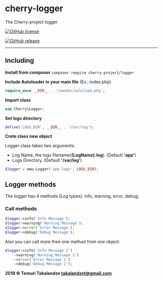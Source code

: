 # cherry-logger
The Cherry-project logger

[![GitHub license](https://img.shields.io/github/license/abgeo07/cherry-logger.svg)](https://github.com/ABGEO07/cherry-logger/blob/master/LICENSE)

[![GitHub release](https://img.shields.io/github/release/abgeo07/cherry-logger.svg)](https://github.com/ABGEO07/cherry-logger/releases)

------------

## Including
**Install from composer** `composer require cherry-project/logger`

**Include Autoloader in your main file** (Ex.: index.php)
```php
require_once __DIR__ . '/vendor/autoload.php';
```
**Import class**
```php
use Cherry\Logger;
```
**Set logs directory**
```php
define('LOGS_DIR', __DIR__ . '/var/log');
```
**Crete class new object** 

Logger class takes two arguments:
- Log Name, the logs filename(**{LogName}.log**). (Default **'app'**)
- Logs Directory. (Default **'/var/log'**)
```php
$logger = new Logger('app-logs', LOGS_DIR);
```

## Logger methods
The logger has 4 methods (Log types): info, warning, error, debug;

### Call methods
```php
$logger->info('Info Message');
$logger->warning('Warning Message');
$logger->error('Error Message');
$logger->debug('Debug Message');
```

Also you can call more then one method from one object:
```php
$logger->info('Info Message 2')
    ->warning('Warning Message 2')
    ->error('Error Message 2')
    ->debug('Debug Message 2');
```

**2019 &copy; Temuri Takalandze <takalandzet@gmail.com>**
